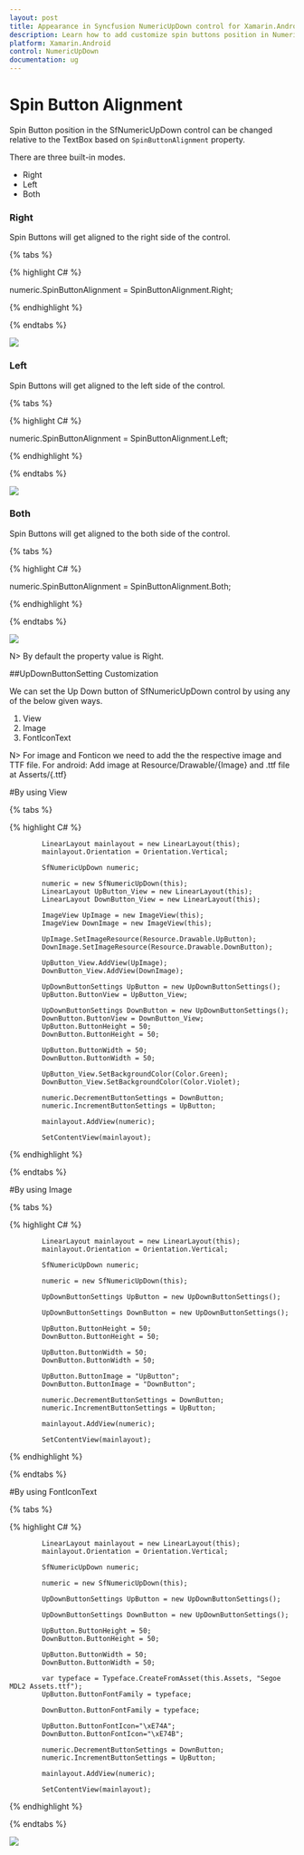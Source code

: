 ```yaml
---
layout: post
title: Appearance in Syncfusion NumericUpDown control for Xamarin.Android
description: Learn how to add customize spin buttons position in NumericUpDown.
platform: Xamarin.Android
control: NumericUpDown
documentation: ug
---
```


# Spin Button Alignment

Spin Button position in the SfNumericUpDown control can be changed relative to the TextBox based on `SpinButtonAlignment` property. 

There are three built-in modes.

* Right
* Left
* Both

### Right

Spin Buttons will get aligned to the right side of the control.

{% tabs %}

{% highlight C# %}

numeric.SpinButtonAlignment = SpinButtonAlignment.Right;

{% endhighlight %}

{% endtabs %}

![](images/spinright.png)

### Left

Spin Buttons will get aligned to the left side of the control.

{% tabs %}

{% highlight C# %}

numeric.SpinButtonAlignment = SpinButtonAlignment.Left;

{% endhighlight %}

{% endtabs %}

![](images/spinleft.png)

### Both

Spin Buttons will get aligned to the both side of the control.

{% tabs %}

{% highlight C# %}

numeric.SpinButtonAlignment = SpinButtonAlignment.Both;

{% endhighlight %}

{% endtabs %}

![](images/spinboth.png)

N> By default the property value is Right.

##UpDownButtonSetting Customization

We can set the Up Down button of SfNumericUpDown control by using any of the below given ways.

1. View
2. Image
3. FontIconText

N> For image and Fonticon we need to add the the respective image and TTF file.
		For android: Add image at Resource/Drawable/{Image} and .ttf file at Asserts/{.ttf}
		

#By using View

{% tabs %}

{% highlight C# %}

			LinearLayout mainlayout = new LinearLayout(this);
            mainlayout.Orientation = Orientation.Vertical;

            SfNumericUpDown numeric;

            numeric = new SfNumericUpDown(this);
            LinearLayout UpButton_View = new LinearLayout(this);
            LinearLayout DownButton_View = new LinearLayout(this);

            ImageView UpImage = new ImageView(this);
            ImageView DownImage = new ImageView(this);

            UpImage.SetImageResource(Resource.Drawable.UpButton);
            DownImage.SetImageResource(Resource.Drawable.DownButton);

            UpButton_View.AddView(UpImage);
            DownButton_View.AddView(DownImage);

            UpDownButtonSettings UpButton = new UpDownButtonSettings();
            UpButton.ButtonView = UpButton_View;

            UpDownButtonSettings DownButton = new UpDownButtonSettings();
            DownButton.ButtonView = DownButton_View;
            UpButton.ButtonHeight = 50;
            DownButton.ButtonHeight = 50;

            UpButton.ButtonWidth = 50;
            DownButton.ButtonWidth = 50;

            UpButton_View.SetBackgroundColor(Color.Green);
            DownButton_View.SetBackgroundColor(Color.Violet);

            numeric.DecrementButtonSettings = DownButton;
            numeric.IncrementButtonSettings = UpButton;

            mainlayout.AddView(numeric);

            SetContentView(mainlayout);

{% endhighlight %}

{% endtabs %}

#By using Image

{% tabs %}

{% highlight C# %}

			LinearLayout mainlayout = new LinearLayout(this);
            mainlayout.Orientation = Orientation.Vertical;

            SfNumericUpDown numeric;

            numeric = new SfNumericUpDown(this);

            UpDownButtonSettings UpButton = new UpDownButtonSettings();
           
            UpDownButtonSettings DownButton = new UpDownButtonSettings();

            UpButton.ButtonHeight = 50;
            DownButton.ButtonHeight = 50;

            UpButton.ButtonWidth = 50;
            DownButton.ButtonWidth = 50;

            UpButton.ButtonImage = "UpButton";
            DownButton.ButtonImage = "DownButton";

            numeric.DecrementButtonSettings = DownButton;
            numeric.IncrementButtonSettings = UpButton;

            mainlayout.AddView(numeric);

            SetContentView(mainlayout);

{% endhighlight %}

{% endtabs %}

#By using FontIconText

{% tabs %}

{% highlight C# %}

			LinearLayout mainlayout = new LinearLayout(this);
            mainlayout.Orientation = Orientation.Vertical;

            SfNumericUpDown numeric;

            numeric = new SfNumericUpDown(this);

            UpDownButtonSettings UpButton = new UpDownButtonSettings();
           
            UpDownButtonSettings DownButton = new UpDownButtonSettings();

            UpButton.ButtonHeight = 50;
            DownButton.ButtonHeight = 50;

            UpButton.ButtonWidth = 50;
            DownButton.ButtonWidth = 50;

            var typeface = Typeface.CreateFromAsset(this.Assets, "Segoe MDL2 Assets.ttf");
            UpButton.ButtonFontFamily = typeface;

            DownButton.ButtonFontFamily = typeface;

            UpButton.ButtonFontIcon="\xE74A";
            DownButton.ButtonFontIcon="\xE74B";

            numeric.DecrementButtonSettings = DownButton;
            numeric.IncrementButtonSettings = UpButton;

            mainlayout.AddView(numeric);

            SetContentView(mainlayout);

{% endhighlight %}

{% endtabs %}

![](images/image.png)



